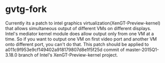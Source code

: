 # gvtg-fork
Currently its a patch to intel graphics virtualization(XenGT-Preview-kernel) that allows simultaneous output of different VMs on different displays.
Intel's mediator kernel module does allow output only from one VM at a time. So if you want to output one VM on first video port and another VM onto different port, you can't do that.
This patch should be applied to a011c9f953e9cf149402a918179807d8e1f5f25d commit of master-2015Q1-3.18.0 branch of Intel's XenGT-Preview-kernel project.
